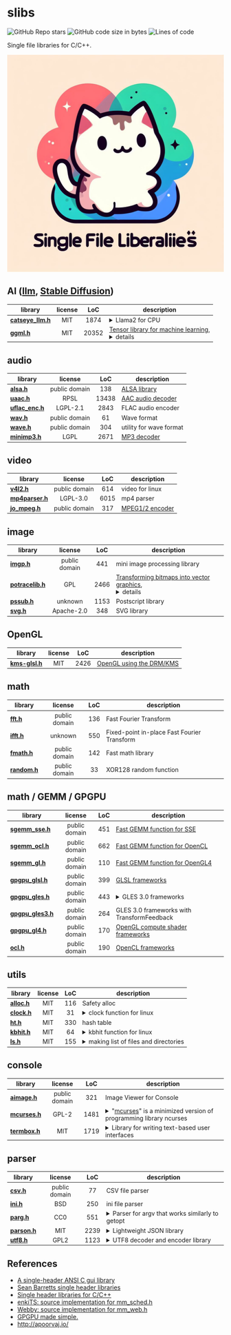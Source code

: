 # slibs

![GitHub Repo stars](https://img.shields.io/github/stars/yui0/slibs?style=social)
![GitHub code size in bytes](https://img.shields.io/github/languages/code-size/yui0/slibs)
![Lines of code](https://img.shields.io/tokei/lines/github/yui0/slibs)

Single file libraries for C/C++.

![Logo](slibs.jpeg)

## AI ([llm](https://github.com/yui0/slibs/tree/master/catseye), [Stable Diffusion](https://github.com/yui0/slibs/tree/master/ggml/stable-diffusion))
| library                                                               | license              |  LoC  | description
| --------------------------------------------------------------------- |:--------------------:|:-----:| -----------
| **[catseye_llm.h](catseye/catseye_llm.h)**                            | MIT                  |  1874 | <details><summary>Llama2 for CPU</summary>[Llama2](https://github.com/yui0/slibs/tree/master/catseye), [catseye](https://github.com/yui0/catseye)</details>
| **[ggml.h](ggml/ggml.h)**                                             | MIT                  | 20352 | [Tensor library for machine learning](https://github.com/ggerganov/ggml), <details><summary>details</summary>[GGML](https://github.com/yui0/slibs/tree/master/ggml), [Llama 2](https://github.com/yui0/slibs/tree/master/ggml/llama), [RedPajama](https://github.com/yui0/slibs/tree/master/ggml/redpajama), [Stable Diffusion](https://github.com/yui0/slibs/tree/master/ggml/stable-diffusion)</details>

## audio
| library                                                               | license              |  LoC  | description
| --------------------------------------------------------------------- |:--------------------:|:-----:| -----------
| **[alsa.h](alsa.h)**                                                  | public domain        |   138 | [ALSA library](https://github.com/yui0/aplay-)
| **[uaac.h](uaac.h)**                                                  | RPSL                 | 13438 | [AAC audio decoder](https://github.com/yui0/aplay-)
| **[uflac_enc.h](uflac_enc.h)**                                        | LGPL-2.1             |  2843 | FLAC audio encoder
| **[wav.h](wav.h)**                                                    | public domain        |    61 | Wave format
| **[wave.h](wave.h)**                                                  | public domain        |   304 | utility for wave format
| **[minimp3.h](minimp3.h)**                                            | LGPL                 |  2671 | [MP3 decoder](https://oldforum.puppylinux.com/viewtopic.php?t=59417)

## video
| library                                                               | license              |  LoC  | description
| --------------------------------------------------------------------- |:--------------------:|:-----:| -----------
| **[v4l2.h](v4l2.h)**                                                  | public domain        |   614 | video for linux
| **[mp4parser.h](mp4parser.h)**                                        | LGPL-3.0             |  6015 | mp4 parser
| **[jo_mpeg.h](jo_mpeg.h)**                                            | public domain        |   317 | [MPEG1/2 encoder](http://www.jonolick.com/home/mpeg-video-writer)

## image
| library                                                               | license              |  LoC  | description
| --------------------------------------------------------------------- |:--------------------:|:-----:| -----------
| **[imgp.h](imgp.h)**                                                  | public domain        |   441 | mini image processing library
| **[potracelib.h](potracelib.h)**                                      | GPL                  |  2466 | [Transforming bitmaps into vector graphics](http://potrace.sourceforge.net/), <details><summary>details</summary>[Document](http://potrace.sourceforge.net/potracelib.pdf), [Example](https://github.com/yui0/img2vec)</details>
| **[pssub.h](pssub.h)**                                                | unknown              |  1153 | Postscript library
| **[svg.h](svg.h)**                                                    | Apache-2.0           |   348 | SVG library

## OpenGL
| library                                                               | license              |  LoC  | description
| --------------------------------------------------------------------- |:--------------------:|:-----:| -----------
| **[kms-glsl.h](kms-glsl.h)**                                          | MIT                  |  2426 | [OpenGL using the DRM/KMS](https://ttt.io/glsl-raspberry-pi)

## math
| library                                                               | license              |  LoC  | description
| --------------------------------------------------------------------- |:--------------------:|:-----:| -----------
| **[fft.h](fft.h)**                                                    | public domain        |   136 | Fast Fourier Transform
| **[ifft.h](ifft.h)**                                                  | unknown              |   550 | Fixed-point in-place Fast Fourier Transform
| **[fmath.h](fmath.h)**                                                | public domain        |   142 | Fast math library
| **[random.h](random.h)**                                              | public domain        |    33 | XOR128 random function

## math / GEMM / GPGPU
| library                                                               | license              |  LoC  | description
| --------------------------------------------------------------------- |:--------------------:|:-----:| -----------
| **[sgemm_sse.h](sgemm_sse.h)**                                        | public domain        |   451 | [Fast GEMM function for SSE](https://github.com/yui0/ugemm)
| **[sgemm_ocl.h](sgemm_ocl.h)**                                        | public domain        |   662 | [Fast GEMM function for OpenCL](https://github.com/yui0/ugemm)
| **[sgemm_gl.h](sgemm_gl.h)**                                          | public domain        |   110 | [Fast GEMM function for OpenGL4](https://github.com/yui0/ugemm)
| **[gpgpu_glsl.h](gpgpu_glsl.h)**                                      | public domain        |   399 | [GLSL frameworks](https://github.com/yui0/waifu2x-glsl)
| **[gpgpu_gles.h](gpgpu_gles.h)**                                      | public domain        |   443 | <details><summary>GLES 3.0 frameworks</summary>[Example](gpgpu_gles_matmul.c)</details>
| **[gpgpu_gles3.h](gpgpu_gles3.h)**                                    | public domain        |   264 | GLES 3.0 frameworks with TransformFeedback
| **[gpgpu_gl4.h](gpgpu_gl4.h)**                                        | public domain        |   170 | [OpenGL compute shader frameworks](https://github.com/yui0/waifu2x-glsl)
| **[ocl.h](ocl.h)**                                                    | public domain        |   190 | [OpenCL frameworks](https://github.com/yui0/waifu2x-ocl)

## utils
| library                                                               | license              |  LoC  | description
| --------------------------------------------------------------------- |:--------------------:|:-----:| -----------
| **[alloc.h](alloc.h)**                                                | MIT                  |   116 | Safety alloc
| **[clock.h](clock.h)**                                                | MIT                  |    31 | <details><summary>clock function for linux</summary>[ref.](https://github.com/yui0/waifu2x-glsl)</details>
| **[ht.h](ht.h)**                                                      | MIT                  |   330 | hash table
| **[kbhit.h](kbhit.h)**                                                | MIT                  |    64 | <details><summary>kbhit function for linux</summary>[ref.](https://github.com/yui0/aplay-)</details>
| **[ls.h](ls.h)**                                                      | MIT                  |   155 | <details><summary>making list of files and directories</summary>[ref.](https://github.com/yui0/aplay-)</details>

## console
| library                                                               | license              |  LoC  | description
| --------------------------------------------------------------------- |:--------------------:|:-----:| -----------
| **[aimage.h](aimage.h)**                                              | public domain        |   321 | Image Viewer for Console
| **[mcurses.h](mcurses.h)**                                            | GPL-2                |  1481 | <details><summary>"[mcurses](https://github.com/ChrisMicro/mcurses)" is a minimized version of programming library ncurses</summary>[ref.](https://github.com/yui0/aplay-)</details>
| **[termbox.h](termbox.h)**                                            | MIT                  |  1719 | <details><summary>Library for writing text-based user interfaces</summary>[ref.](https://github.com/nsf/termbox)</details>

## parser
| library                                                               | license              |  LoC  | description
| --------------------------------------------------------------------- |:--------------------:|:-----:| -----------
| **[csv.h](csv.h)**                                                    | public domain        |    77 | CSV file parser
| **[ini.h](ini.h)**                                                    | BSD                  |   250 | ini file parser
| **[parg.h](parg.h)**                                                  | CC0                  |   551 | <details><summary>Parser for argv that works similarly to getopt</summary>[ref.](https://github.com/jibsen/parg)</details>
| **[parson.h](parson.h)**                                              | MIT                  |  2239 | <details><summary>Lightweight JSON library</summary>[ref.](https://github.com/kgabis/parson)</details>
| **[utf8.h](utf8.h)**                                                  | GPL2                 |  1123 | <details><summary>UTF8 decoder and encoder library</summary>[ref.](http://www.ne.jp/asahi/maoyam/hp/UTF-8)</details>

## References
- [A single-header ANSI C gui library](https://github.com/vurtun/nuklear)
- [Sean Barretts single header libraries](https://github.com/nothings/single_file_libs)
- [Single header libraries for C/C++](https://github.com/vurtun/mmx)
- [enkiTS: source implementation for mm_sched.h](https://github.com/dougbinks/enkiTS)
- [Webby: source implementation for mm_web.h](https://github.com/deplinenoise/webby)
- [GPGPU made simple.](https://github.com/turbo/js)
- http://apoorvaj.io/
